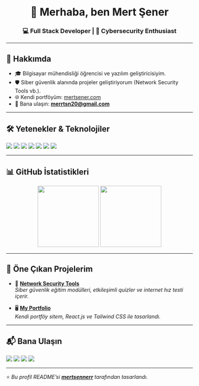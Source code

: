 <h1 align="center">👋 Merhaba, ben Mert Şener</h1>
<h3 align="center">💻 Full Stack Developer | 📡 Cybersecurity Enthusiast</h3>

---

## 🚀 Hakkımda
- 🎓 Bilgisayar mühendisliği öğrencisi ve yazılım geliştiricisiyim.  
- 🛡 Siber güvenlik alanında projeler geliştiriyorum (Network Security Tools vb.).  
- 🌐 Kendi portföyüm: [mertsener.com](https://mertsener.com)  
- 📩 Bana ulaşın: **merrtsn20@gmail.com**  

---

## 🛠 Yetenekler & Teknolojiler
<p>
<img src="https://img.shields.io/badge/JavaScript-F7DF1E?logo=javascript&logoColor=black" />
<img src="https://img.shields.io/badge/React-20232A?logo=react&logoColor=61DAFB" />
<img src="https://img.shields.io/badge/Firebase-FFCA28?logo=firebase&logoColor=black" />
<img src="https://img.shields.io/badge/Node.js-339933?logo=node.js&logoColor=white" />
<img src="https://img.shields.io/badge/Tailwind_CSS-38B2AC?logo=tailwind-css&logoColor=white" />
<img src="https://img.shields.io/badge/HTML5-E34F26?logo=html5&logoColor=white" />
<img src="https://img.shields.io/badge/CSS3-1572B6?logo=css3&logoColor=white" />
</p>

---

## 📊 GitHub İstatistikleri
<p align="center">
<img src="https://github-readme-stats.vercel.app/api?username=mertsennerr&show_icons=true&theme=tokyonight" height="165" />
<img src="https://github-readme-stats.vercel.app/api/top-langs/?username=mertsennerr&layout=compact&theme=tokyonight" height="165" />
</p>

---

## 🌟 Öne Çıkan Projelerim
- 🔐 [**Network Security Tools**](https://github.com/mertsennerr/networksecuritytools)  
  _Siber güvenlik eğitim modülleri, etkileşimli quizler ve internet hız testi içerir._
  
- 🖥 [**My Portfolio**](https://github.com/mertsennerr/myportfolio)  
  _Kendi portföy sitem, React.js ve Tailwind CSS ile tasarlandı._

---

## 📬 Bana Ulaşın
<p>
<a href="mailto:merrtsn20@gmail.com"><img src="https://img.shields.io/badge/Gmail-D14836?logo=gmail&logoColor=white" /></a>
<a href="https://linkedin.com/in/mertsener"><img src="https://img.shields.io/badge/LinkedIn-0A66C2?logo=linkedin&logoColor=white" /></a>
<a href="https://mertsener.com"><img src="https://img.shields.io/badge/Web_Site-000000?logo=About.me&logoColor=white" /></a>
<a href="https://x.com/merrtsener"><img src="https://img.shields.io/badge/Twitter-1DA1F2?logo=twitter&logoColor=white" /></a>
</p>

---

⭐️ _Bu profil README’si **[mertsennerr](https://github.com/mertsennerr)** tarafından tasarlandı._
